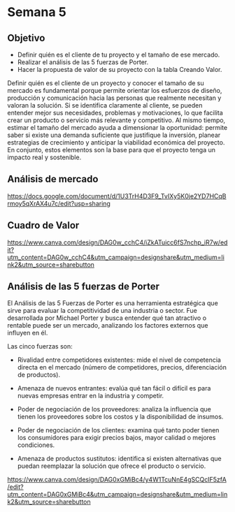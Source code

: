 # Semana 5

## Objetivo 

- Definir quién es el cliente de tu proyecto y el tamaño de ese mercado.
- Realizar el análisis de las 5 fuerzas de Porter.
- Hacer la propuesta de valor de su proyecto con la tabla Creando Valor.



Definir quién es el cliente de un proyecto y conocer el tamaño de su mercado es fundamental porque permite orientar los esfuerzos de diseño, producción y comunicación hacia las personas que realmente necesitan y valoran la solución. Si se identifica claramente al cliente, se pueden entender mejor sus necesidades, problemas y motivaciones, lo que facilita crear un producto o servicio más relevante y competitivo. Al mismo tiempo, estimar el tamaño del mercado ayuda a dimensionar la oportunidad: permite saber si existe una demanda suficiente que justifique la inversión, planear estrategias de crecimiento y anticipar la viabilidad económica del proyecto. En conjunto, estos elementos son la base para que el proyecto tenga un impacto real y sostenible.


## Análisis de mercado 

https://docs.google.com/document/d/1U3TrH4D3F9_TvIXy5K0je2YD7HCqBrmoy5qXrAX4u7c/edit?usp=sharing



## Cuadro de Valor

https://www.canva.com/design/DAG0w_cchC4/iZkATuicc6fS7nchp_iR7w/edit?utm_content=DAG0w_cchC4&utm_campaign=designshare&utm_medium=link2&utm_source=sharebutton

## Análisis de las 5 fuerzas de Porter

El Análisis de las 5 Fuerzas de Porter es una herramienta estratégica que sirve para evaluar la competitividad de una industria o sector. Fue desarrollada por Michael Porter y busca entender qué tan atractivo o rentable puede ser un mercado, analizando los factores externos que influyen en él.

Las cinco fuerzas son:

- Rivalidad entre competidores existentes: mide el nivel de competencia directa en el mercado (número de competidores, precios, diferenciación de productos).

- Amenaza de nuevos entrantes: evalúa qué tan fácil o difícil es para nuevas empresas entrar en la industria y competir.

- Poder de negociación de los proveedores: analiza la influencia que tienen los proveedores sobre los costos y la disponibilidad de insumos.

- Poder de negociación de los clientes: examina qué tanto poder tienen los consumidores para exigir precios bajos, mayor calidad o mejores condiciones.

- Amenaza de productos sustitutos: identifica si existen alternativas que puedan reemplazar la solución que ofrece el producto o servicio.

https://www.canva.com/design/DAG0xGMiBc4/y4W1TcuNnE4gSCQcIF5zfA/edit?utm_content=DAG0xGMiBc4&utm_campaign=designshare&utm_medium=link2&utm_source=sharebutton
